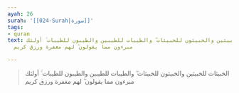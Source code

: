 ```yaml
---
ayah: 26
surah: '[[024-Surah|سورة]]'
tags:
- quran
text: الخبيثات للخبيثين والخبيثون للخبيثات ۖ والطيبات للطيبين والطيبون للطيبات ۚ أولئك
  مبرءون مما يقولون ۖ لهم مغفرة ورزق كريم

---
```

> الخبيثات للخبيثين والخبيثون للخبيثات ۖ والطيبات للطيبين والطيبون للطيبات ۚ أولئك مبرءون مما يقولون ۖ لهم مغفرة ورزق كريم
